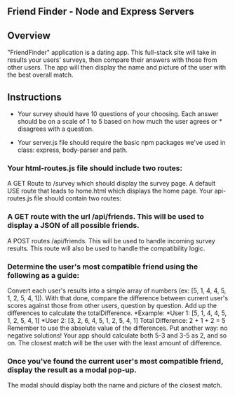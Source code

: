 ## Friend Finder - Node and Express Servers

## Overview
"FriendFinder" application is a dating app. This full-stack site will take in results your users' surveys, then compare their answers with those from other users. The app will then display the name and picture of the user with the best overall match.

## Instructions
* Your survey should have 10 questions of your choosing. Each answer should be on a scale of 1 to 5 based on how much the user agrees or * disagrees with a question.

* Your server.js file should require the basic npm packages we've used in class: express, body-parser and path.

### Your html-routes.js file should include two routes:

A GET Route to /survey which should display the survey page.
A default USE route that leads to home.html which displays the home page.
Your api-routes.js file should contain two routes:

### A GET route with the url /api/friends. This will be used to display a JSON of all possible friends.
A POST routes /api/friends. This will be used to handle incoming survey results. This route will also be used to handle the compatibility logic.

### Determine the user's most compatible friend using the following as a guide:

Convert each user's results into a simple array of numbers (ex: [5, 1, 4, 4, 5, 1, 2, 5, 4, 1]).
With that done, compare the difference between current user's scores against those from other users, question by question. Add up the differences to calculate the totalDifference.
*Example:
*User 1: [5, 1, 4, 4, 5, 1, 2, 5, 4, 1]
*User 2: [3, 2, 6, 4, 5, 1, 2, 5, 4, 1]
Total Difference: 2 + 1 + 2 = 5
Remember to use the absolute value of the differences. Put another way: no negative solutions! Your app should calculate both 5-3 and 3-5 as 2, and so on.
The closest match will be the user with the least amount of difference.
### Once you've found the current user's most compatible friend, display the result as a modal pop-up.

The modal should display both the name and picture of the closest match.
